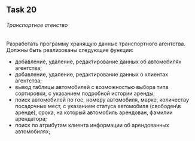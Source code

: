 ## Task 20
###### Транспортное агенство
Разработать программу хранящую данные транспортного агентства. Должны быть реализованы следующие функции: 
+ добавление, удаление, редактирование данных об автомобилях агентства;
+ добавление, удаление, редактирование данных о клиентах агентства;
+ вывод таблицы автомобилей с возможностью выбора типа сортировки, с указанием подробной истории аренды;
+ поиск автомобилей по гос. номеру автомобиля, марке, количеству посадочных мест, с указанием статуса автомобиля (свободен\в аренде), срока, на который автомобиль арендован, фамилии арендатора;
+ поиск по атрибутам клиента информации об арендованных автомобилях;
